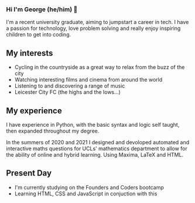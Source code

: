 ### Hi I'm George (he/him) 👋

I'm a recent university graduate, aiming to jumpstart a career in tech. I have a passion for technology, love problem solving and really enjoy inspiring children to get into coding. 

## My interests
- Cycling in the countryside as a great way to relax from the buzz of the city
- Watching interesting films and cinema from around the world
- Listening to and discovering a range of music
- Leicester City FC (the highs and the lows...)


## My experience
I have experience in Python, with the basic syntax and logic self taught, then expanded throughout my degree.

In the summers of 2020 and 2021 I designed and devoloped automated and interactive maths questions for UCLs' mathematics department to allow for the ability of online and hybrid learning. Using Maxima, LaTeX and HTML.


## Present Day
- I'm currently studying on the Founders and Coders bootcamp
- Learning HTML, CSS and JavaScript in conjuction with this 

<!--
**Glombort/Glombort** is a ✨ _special_ ✨ repository because its `README.md` (this file) appears on your GitHub profile.

Here are some ideas to get you started:

- 🔭 I’m currently working on ...
- 🌱 I’m currently learning ...
- 👯 I’m looking to collaborate on ...
- 🤔 I’m looking for help with ...
- 💬 Ask me about ...
- 📫 How to reach me: ...
- 😄 Pronouns: ...
- ⚡ Fun fact: ...
-->
